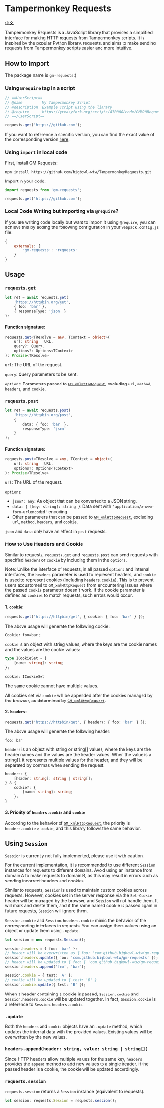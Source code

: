 # Tampermonkey Requests

[中文](./README.zh_CN.md)

Tampermonkey Requests is a JavaScript library that provides a simplified interface for making HTTP requests from Tampermonkey scripts. It is inspired by the popular Python library, [requests](https://requests.readthedocs.io/en/latest/), and aims to make sending requests from Tampermonkey scripts easier and more intuitive.

## How to Import
The package name is `gm-requests`:)

### Using `@require` tag in a script

```javascript
// ==UserScript==
// @name         My Tampermonkey Script
// @description  Example script using the library
// @require      https://greasyfork.org/scripts/470000/code/GM%20Requests.js
// ==/UserScript==

requests.get('https://github.com');

```

If you want to reference a specific version, you can find the exact value of the corresponding version [here](https://greasyfork.org/zh-CN/scripts/470000-gm-requests/versions).

### Using `import` in local code

First, install GM Requests:

```base
npm install https://github.com/bigbowl-wtw/TampermonkeyRequests.git
```

Import in your code:

```javascript
import requests from 'gm-requests';

requests.get('https://github.com');
```

### Local Code Writing but Importing via `@require`?
If you are writing code locally but want to import it using `@require`, you can achieve this by adding the following configuration in your `webpack.config.js` file:
```javascript
{
    externals: {
        'gm-requests': 'requests'
    }
}
```

## Usage

### `requests.get`

```typescript
let ret = await requests.get(
    'https://httpbin.org/get',
    { foo: 'bar' },
    { responseType: 'json' }
);
```

#### Function signature:

```typescript
requests.get<TResolve = any, TContext = object>(
    url: string | URL,
    query?: Query,
    options?: Options<TContext>
): Promise<TResolve>
```

`url`: The URL of the request.

`query`: Query parameters to be sent.

`options`: Parameters passed to [`GM_xmlHttpRequest`](https://www.tampermonkey.net/documentation.php?locale=en#api:GM_xmlhttpRequest), excluding `url`, `method`, `headers`, and `cookie`.

### `requests.post`

```typescript
let ret = await requests.post(
    'https://httpbin.org/post',
    {
        data: { foo: 'bar' },
        responseType: 'json'
    }
);
```

#### Function signature:

```typescript
requests.post<TResolve = any, TContext = object>(
    url: string | URL,
    options?: Options<TContext>
): Promise<TResolve>
```

`url`: The URL of the request.

`options`:
- `json?: any`: An object that can be converted to a JSON string.
- `data: { [key: string]: string }`: Data sent with `'application/x-www-form-urlencoded'` encoding.
- Other parameters that can be passed to [`GM_xmlHttpRequest`](https://www.tampermonkey.net/documentation.php?locale=en#api:GM_xmlhttpRequest), excluding `url`, `method`, `headers`, and `cookie`.

`json` and `data` only have an effect in `post` requests.

### How to Use Headers and Cookie

Similar to requests, `requests.get` and `requests.post` can send requests with specified `headers` or `cookie` by including them in the `options`.

Note: Unlike the interface of requests, in all passed `options` and internal interfaces, the `headers` parameter is used to represent headers, and `cookie` is used to represent cookies (including `headers.cookie`). This is to prevent users accustomed to `GM_xmlHttpRequest` from encountering issues where the passed `cookie` parameter doesn't work. if the cookie parameter is defined as `cookies` to match requests, such errors would occur.

#### 1. `cookie`:

```typescript
requests.get('https://httpbin/get', { cookie: { foo: 'bar' } });
```

The above usage will generate the following cookie:

```text/plain
Cookie: foo=bar;
```

`cookie` is an object with string values, where the keys are the cookie names and the values are the cookie values:

```typescript
type ICookieSet = {
    [name: string]: string;
};

cookie: ICookieSet
```

The same cookie cannot have multiple values.

All cookies set via `cookie` will be appended after the cookies managed by the browser, as determined by [`GM_xmlHttpRequest`](https://www.tampermonkey.net/documentation.php?locale=en#api:GM_xmlhttpRequest).

#### 2. `headers`:

```typescript
requests.get('https://httpbin/get', { headers: { foo: 'bar' } });
```

The above usage will generate the following header:

```text/plain
foo: bar
```

`headers` is an object with string or string[] values, where the keys are the header names and the values are the header values. When the value is a string[], it represents multiple values for the header, and they will be separated by commas when sending the request:

```typescript
headers: {
    [header: string]: string | string[];
} & {
    cookie?: {
        [name: string]: string;
    };
}
```

#### 3. Priority of `headers.cookie` and `cookie`

According to the behavior of [`GM_xmlHttpRequest`](https://www.tampermonkey.net/documentation.php?locale=en#api:GM_xmlhttpRequest), the priority is `headers.cookie` `>` `cookie`, and this library follows the same behavior.

## Using `Session`
`Session` is currently not fully implemented, please use it with caution.

For the current implementation, it is recommended to use different `Session` instances for requests to different domains. Avoid using an instance from domain A to make requests to domain B, as this may result in errors such as sending incorrect headers and cookies.

Similar to requests, `Session` is used to maintain custom cookies across requests. However, cookies set in the server response via the `Set-Cookie` header will be managed by the browser, and `Session` will not handle them. It will mark and delete them, and if the same named cookie is passed again in future requests, `Session` will ignore them.

`Session.cookie` and `Session.headers.cookie` mimic the behavior of the corresponding interfaces in requests. You can assign them values using an object or update them using `.update`.

```typescript
let session = new requests.Session();

session.headers = { foo: 'bar' };
// header will be overwritten as { foo: 'com.github.bigbowl-wtw/gm-requests' }
session.headers.update({ foo: 'com.github.bigbowl-wtw/gm-requests' });
// header will be updated to { foo: [ 'com.github.bigbowl-wtw/gm-requests', 'bar' ]}
session.headers.append('foo', 'bar');

session.cookie = { test: 'A' };
// cookie will be updated to { test: 'B' }
session.cookie.update({ test: 'B' });
```

When a header containing a cookie is passed, `Session.cookie` and `Session.headers.cookie` will be updated together. In fact, `Session.cookie` is a reference to `Session.headers.cookie`.

### `.update`
Both the `headers` and `cookie` objects have an `.update` method, which updates the internal data with the provided values. Existing values will be overwritten by the new values.

### `headers.append(header: string, value: string | string[])`
Since HTTP headers allow multiple values for the same key, `headers` provides the `append` method to add new values to a single header.  If the passed header is a cookie, the cookie will be updated accordingly.

### `requests.session`

`requests.session` returns a `Session` instance (equivalent to requests).

```typescript
let session: requests.Session = requests.session();
```
